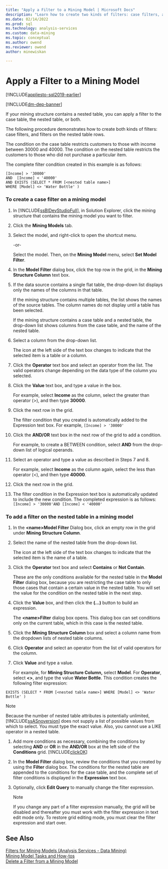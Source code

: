 ```yaml
---
title: "Apply a Filter to a Mining Model | Microsoft Docs"
description: "Learn how to create two kinds of filters: case filters, and filters on the nested table rows. Also learn how to apply a filter to a mining model."
ms.date: 02/14/2022
ms.prod: sql
ms.technology: analysis-services
ms.custom: data-mining
ms.topic: conceptual
ms.author: owend
ms.reviewer: owend
author: minewiskan

---
```

# Apply a Filter to a Mining Model
[!INCLUDE[appliesto-sql2019-earlier](../includes/appliesto-sql2019-earlier.md)]

[!INCLUDE[dm-dep-banner](../includes/dm-dep-banner.md)]

  If your mining structure contains a nested table, you can apply a filter to the case table, the nested table, or both.  
  
 The following procedure demonstrates how to create both kinds of filters: case filters, and filters on the nested table rows.  
  
 The condition on the case table restricts customers to those with income between 30000 and 40000. The condition on the nested table restricts the customers to those who did not purchase a particular item.  
  
 The complete filter condition created in this example is as follows:  
  
```  
[Income] > '30000'   
AND  [Income] < '40000'   
AND EXISTS (SELECT * FROM [<nested table name>]   
WHERE [Model] <> 'Water Bottle' )   
```  
  
### To create a case filter on a mining model  
  
1.  In [!INCLUDE[ssBIDevStudioFull](../includes/ssbidevstudiofull-md.md)], in Solution Explorer, click the mining structure that contains the mining model you want to filter.  
  
2.  Click the **Mining Models** tab.  
  
3.  Select the model, and right-click to open the shortcut menu.  
  
     -or-  
  
     Select the model. Then, on the **Mining Model** menu, select **Set Model Filter**.  
  
4.  In the **Model Filter** dialog box, click the top row in the grid, in the **Mining Structure Column** text box.  
  
5.  If the data source contains a single flat table, the drop-down list displays only the names of the columns in that table.  
  
     If the mining structure contains multiple tables, the list shows the names of the source tables. The column names do not display until a table has been selected.  
  
     If the mining structure contains a case table and a nested table, the drop-down list shows columns from the case table, and the name of the nested table.  
  
6.  Select a column from the drop-down list.  
  
     The icon at the left side of the text box changes to indicate that the selected item is a table or a column.  
  
7.  Click the **Operator** text box and select an operator from the list. The valid operators change depending on the data type of the column you selected.  
  
8.  Click the **Value** text box, and type a value in the box.  
  
     For example, select **Income** as the column, select the greater than operator (>), and then type **30000**.  
  
9. Click the next row in the grid.  
  
     The filter condition that you created is automatically added to the Expression text box. For example, `[Income] > '30000'`  
  
10. Click the **AND/OR** text box in the next row of the grid to add a condition.  
  
     For example, to create a BETWEEN condition, select **AND** from the drop-down list of logical operands.  
  
11. Select an operator and type a value as described in Steps 7 and 8.  
  
     For example, select **Income** as the column again, select the less than operator (<), and then type **40000**.  
  
12. Click the next row in the grid.  
  
13. The filter condition in the Expression text box is automatically updated to include the new condition. The completed expression is as follows: `[Income] > '30000'AND [Income] < '40000'`  
  
### To add a filter on the nested table in a mining model  
  
1.  In the **\<name>Model Filter** Dialog box, click an empty row in the grid under **Mining Structure Column**.  
  
2.  Select the name of the nested table from the drop-down list.  
  
     The icon at the left side of the text box changes to indicate that the selected item is the name of a table.  
  
3.  Click the **Operator** text box and select **Contains** or **Not Contain**.  
  
     These are the only conditions available for the nested table in the **Model Filter** dialog box, because you are restricting the case table to only those cases that contain a certain value in the nested table. You will set the value for the condition on the nested table in the next step.  
  
4.  Click the **Value** box, and then click the **(...)** button to build an expression.  
  
     The **\<name>Filter** dialog box opens. This dialog box can set conditions only on the current table, which in this case is the nested table.  
  
5.  Click the **Mining Structure Column** box and select a column name from the dropdown lists of nested table columns.  
  
6.  Click **Operator** and select an operator from the list of valid operators for the column.  
  
7.  Click **Value** and type a value.  
  
     For example, for **Mining Structure Column,** select **Model**. For **Operator**, select **<>**, and type the value **Water Bottle**. This condition creates the following filter expression:  
  
```  
EXISTS (SELECT * FROM [<nested table name>] WHERE [Model] <> 'Water Bottle' )   
```  
  
> [!NOTE]  
>  Because the number of nested table attributes is potentially unlimited, [!INCLUDE[ssASnoversion](../includes/ssasnoversion-md.md)] does not supply a list of possible values from which to select. You must type the exact value. Also, you cannot use a LIKE operator in a nested table.  
  
1.  Add more conditions as necessary, combining the conditions by selecting **AND** or **OR** in the **AND/OR** box at the left side of the **Conditions** grid. [!INCLUDE[clickOK](../includes/clickok-md.md)]  
  
2.  In the **Model Filter** dialog box, review the conditions that you created by using the **Filter** dialog box. The conditions for the nested table are appended to the conditions for the case table, and the complete set of filter conditions is displayed in the **Expression** text box.  
  
3.  Optionally, click **Edit Query** to manually change the filter expression.  
  
    > [!NOTE]  
    >  If you change any part of a filter expression manually, the grid will be disabled and thereafter you must work with the filter expression in text edit mode only. To restore grid editing mode, you must clear the filter expression and start over.  
  
## See Also  
 [Filters for Mining Models &#40;Analysis Services - Data Mining&#41;](../../analysis-services/data-mining/filters-for-mining-models-analysis-services-data-mining.md)   
 [Mining Model Tasks and How-tos](../../analysis-services/data-mining/mining-model-tasks-and-how-tos.md)   
 [Delete a Filter from a Mining Model](../../analysis-services/data-mining/delete-a-filter-from-a-mining-model.md)  
  
  

